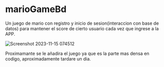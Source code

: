 # marioGameBd
Un juego de mario con registro y inicio de sesion(interaccion con base de datos) para mantener el score de cierto usuario cada vez que ingrese a la APP.


![Screenshot 2023-11-15 074512](https://github.com/squeleton/marioGameBd/assets/86810099/43e61191-e8e9-4580-ace1-6ee636541252)

Proximamante se le añadira el juego ya que es la parte mas densa en codigo, aproximadamente tardare un dia.
